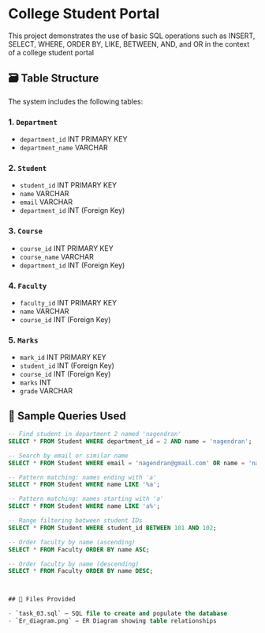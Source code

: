 # College Student Portal 
This project demonstrates the use of basic SQL operations such as INSERT, SELECT, WHERE, ORDER BY, LIKE, BETWEEN, AND, and OR in the context of a college student portal

## 🗃️ Table Structure

The system includes the following tables:

### 1. `Department`
- `department_id` INT PRIMARY KEY
- `department_name` VARCHAR

### 2. `Student`
- `student_id` INT PRIMARY KEY
- `name` VARCHAR
- `email` VARCHAR
- `department_id` INT (Foreign Key)

### 3. `Course`
- `course_id` INT PRIMARY KEY
- `course_name` VARCHAR
- `department_id` INT (Foreign Key)

### 4. `Faculty`
- `faculty_id` INT PRIMARY KEY
- `name` VARCHAR
- `course_id` INT (Foreign Key)

### 5. `Marks`
- `mark_id` INT PRIMARY KEY
- `student_id` INT (Foreign Key)
- `course_id` INT (Foreign Key)
- `marks` INT
- `grade` VARCHAR

## 💾 Sample Queries Used

```sql
-- Find student in department 2 named 'nagendran'
SELECT * FROM Student WHERE department_id = 2 AND name = 'nagendran';

-- Search by email or similar name
SELECT * FROM Student WHERE email = 'nagendran@gmail.com' OR name = 'nagenndran';

-- Pattern matching: names ending with 'a'
SELECT * FROM Student WHERE name LIKE '%a';

-- Pattern matching: names starting with 'a'
SELECT * FROM Student WHERE name LIKE 'a%';

-- Range filtering between student IDs
SELECT * FROM Student WHERE student_id BETWEEN 101 AND 102;

-- Order faculty by name (ascending)
SELECT * FROM Faculty ORDER BY name ASC;

-- Order faculty by name (descending)
SELECT * FROM Faculty ORDER BY name DESC;



## 📁 Files Provided

- `task_03.sql` – SQL file to create and populate the database
- `Er_diagram.png` – ER Diagram showing table relationships


